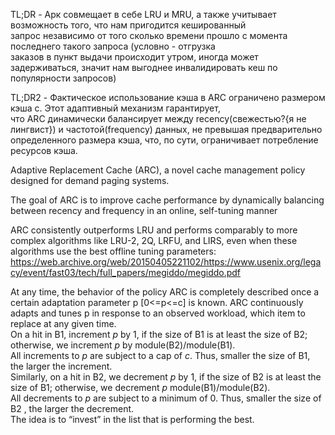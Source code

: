 TL;DR - Арк совмещает в себе LRU и MRU, а также учитывает возможность того, что нам пригодится кешированный  
запрос независимо от того сколько времени прошло с момента последнего такого запроса (условно - отгрузка  
заказов в пункт выдачи происходит утром, иногда может задерживаться, значит нам выгоднее инвалидировать кеш по популярности запросов)

TL;DR2 - Фактическое использование кэша в ARC ограничено размером кэша c. Этот адаптивный механизм гарантирует,  
что ARC динамически балансирует между recency(свежестью?{я не лингвист}) и частотой(frequency) данных, не превышая предварительно определенного размера кэша, 
что, по сути, ограничивает потребление ресурсов кэша.

Adaptive Replacement Cache (ARC), a novel cache management policy designed for demand paging systems.

The goal of ARC is to improve cache performance by dynamically balancing between recency and frequency in an online, self-tuning manner

ARC consistently outperforms LRU and performs comparably to more complex algorithms like LRU-2, 2Q, LRFU, and LIRS, even when these algorithms use the best offline tuning parameters:  
https://web.archive.org/web/20150405221102/https://www.usenix.org/legacy/event/fast03/tech/full_papers/megiddo/megiddo.pdf  

At any time, the behavior of the policy ARC is completely described once a certain adaptation parameter p [0<=p<=c] is known.
ARC continuously adapts and tunes p in response to an observed workload, which item to replace at any
given time.  
On a hit in B1, increment *p* by 1, if the size of B1 is at least the size of B2; otherwise, we increment *p* by module(B2)/module(B1).  
All increments to *p* are subject to a cap of *c*. Thus, smaller the size of B1, the larger the increment.  
Similarly, on a hit in B2, we decrement *p* by 1, if the size of B2 is at least the size of B1; otherwise, we decrement *p* module(B1)/module(B2).  
All decrements to *p* are subject to a minimum of 0. Thus, smaller the size of B2 , the larger the decrement.  
The idea is to “invest” in the list that is performing the best.